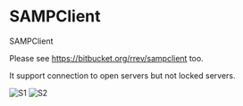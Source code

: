 SAMPClient
==========

SAMPClient

Please see https://bitbucket.org/rrev/sampclient too.

It support connection to open servers but not locked servers.

![S1](http://i.imgur.com/KsPwUBU.png)
![S2](http://i.imgur.com/vkGxI0v.png)
